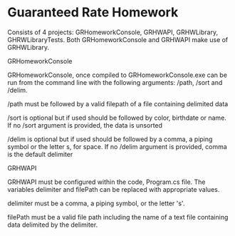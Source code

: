 # Guaranteed Rate Homework

 Consists of 4 projects: GRHomeworkConsole, GRHWAPI, GRHWLibrary, GHRWLibraryTests. Both GRHomeworkConsole and GRHWAPI make use of GRHWLibrary.
 
 GRHomeworkConsole
 
 GRHomeworkConsole, once compiled to GRHomeworkConsole.exe can be run from the command line with the following arguments: /path, /sort and /delim. 
 
 /path must be followed by a valid filepath of a file containing delimited data 
 
 /sort is optional but if used should be followed by color, birthdate or name. If no /sort argument is provided, the data is unsorted
 
 /delim is optional but if used should be followed by a comma, a piping symbol or the letter s, for space. If no /delim argument is provided, comma is the default delimiter
 
 GRHWAPI
 
GRHWAPI must be configured within the code, Program.cs file. The variables delimiter
and filePath can be replaced with appropriate values. 

delimiter must be a comma, a piping symbol, or the letter 's'. 

filePath must be a valid file path including the name of a text file containing data delimited by the delimiter.
